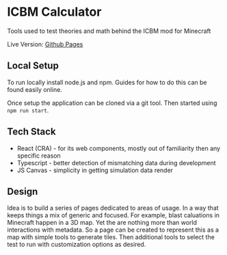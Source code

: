 # ICBM Calculator

Tools used to test theories and math behind the ICBM mod for Minecraft

Live Version: [Github Pages](https://darkguardsman.com/icbm-calculator-web/)

## Local Setup

To run locally install node.js and npm. Guides for how to do this can be found easily online.

Once setup the application can be cloned via a git tool. Then started using `npm run start`.

## Tech Stack

* React (CRA) - for its web components, mostly out of familiarity then any specific reason
* Typescript - better detection of mismatching data during development
* JS Canvas - simplicity in getting simulation data render

## Design

Idea is to build a series of pages dedicated to areas of usage. In a way that keeps things a mix of generic and focused. For example, blast caluations in Minecraft happen in a 3D map. Yet the are nothing more than world interactions with metadata. So a page can be created to represent this as a map with simple tools to generate tiles. Then additional tools to select the test to run with customization options as desired.